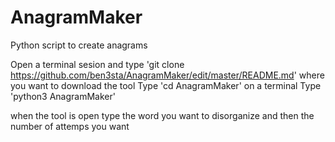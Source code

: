 # AnagramMaker
Python script to create anagrams

Open a terminal sesion and type 'git clone https://github.com/ben3sta/AnagramMaker/edit/master/README.md' where you want to download the tool
Type 'cd AnagramMaker' on a terminal
Type 'python3 AnagramMaker'

when the tool is open type the word you want to disorganize and then the number of attemps you want
